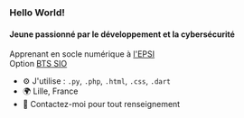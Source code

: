 ### Hello World!

#### Jeune passionné par le développement et la cybersécurité

Apprenant en socle numérique à [l'EPSI](https://www.epsi.fr/)<br>
Option [BTS SIO](https://www.epsi.fr/programmes/bts-sio-services-informatiques-aux-organisations/)<br>

- ⚙️ J'utilise : `.py`, `.php`, `.html`, `.css`, `.dart`
- 🌍 Lille, France
- 💬 Contactez-moi pour tout renseignement

